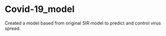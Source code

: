 # Covid-19_model
Created a model based from original SIR model to predict and control virus spread.
